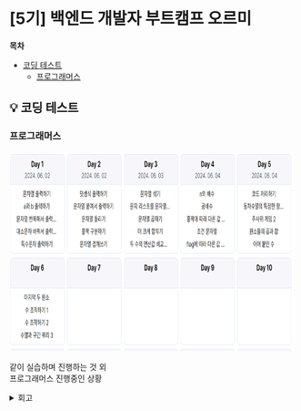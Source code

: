 # [5기] 백엔드 개발자 부트캠프 오르미

  **목차**
- [코딩 테스트](#cote)
  - [프로그래머스](#PGS)



## 💡 코딩 테스트
<a id="cote"></a>


### 프로그래머스
<a id="PGS"></a>

<img src="img/day24/PGS.png" width="500" height="350" alt="">

같이 실습하며 진행하는 것 외   
프로그래머스 진행중인 상황

<details>
<summary> 회고 </summary>

따로 코딩 테스트 스터디에서 진도를 나갔어서 너무 어렵지는 않았어서<br>
코테시간은 좀 좋습니다ㅎㅎ <br>
계속 공부해서 더 발전하도록 노력하겠습니다~<br>

</details>



